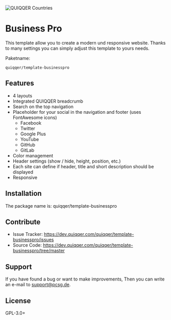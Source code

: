 ![QUIQQER Countries](bin/images/Readme.jpg)

Business Pro
============

This template allow you to create a modern und responsive website.
Thanks to many settings you can simply adjust this template to yours needs.


Paketname:

    quiqqer/template-businesspro


Features
--------

- 4 layouts
- Integrated QUIQQER breadcrumb
- Search on the top navigation
- Placeholder for your social in the navigation and footer (uses FontAwesome icons)
    - Facebook
    - Twitter
    - Google Plus
    - YouTube
    - GitHub
    - GitLab
- Color management
- Header settings (show / hide, height, position, etc.)
- Each site can define if header, title and short description should be displayed
- Responsive


Installation
------------

The package name is: quiqqer/template-businesspro


Contribute
----------

- Issue Tracker: https://dev.quiqqer.com/quiqqer/template-businesspro/issues 
- Source Code: https://dev.quiqqer.com/quiqqer/template-businesspro/tree/master


Support
-------

If you have found a bug or want to make improvements,
Then you can write an e-mail to support@pcsg.de.


License
-------

GPL-3.0+